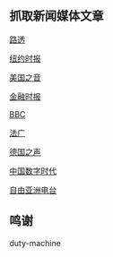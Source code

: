 抓取新闻媒体文章
------

[路透](lists/路透.md)

[纽约时报](lists/纽约时报.md)

[美国之音](lists/美国之音.md)

[金融时报](lists/金融时报.md)

[BBC](lists/BBC.md)

[法广](lists/法广.md)

[德国之声](lists/德国之声.md)

[中国数字时代](lists/中国数字时代.md)

[自由亚洲电台](lists/自由亚洲电台.md)

鸣谢
------

duty-machine

